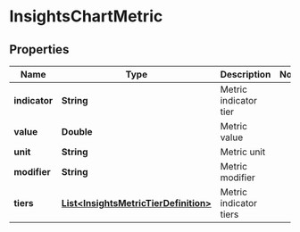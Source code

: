 

# InsightsChartMetric


## Properties

| Name | Type | Description | Notes |
|------------ | ------------- | ------------- | -------------|
|**indicator** | **String** | Metric indicator tier |  |
|**value** | **Double** | Metric value |  |
|**unit** | **String** | Metric unit |  |
|**modifier** | **String** | Metric modifier |  |
|**tiers** | [**List&lt;InsightsMetricTierDefinition&gt;**](InsightsMetricTierDefinition.md) | Metric indicator tiers |  |



